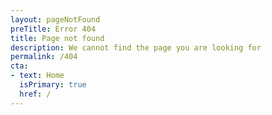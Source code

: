 ```yaml
---
layout: pageNotFound
preTitle: Error 404
title: Page not found
description: We cannot find the page you are looking for
permalink: /404
cta:
- text: Home
  isPrimary: true
  href: /
---
```

